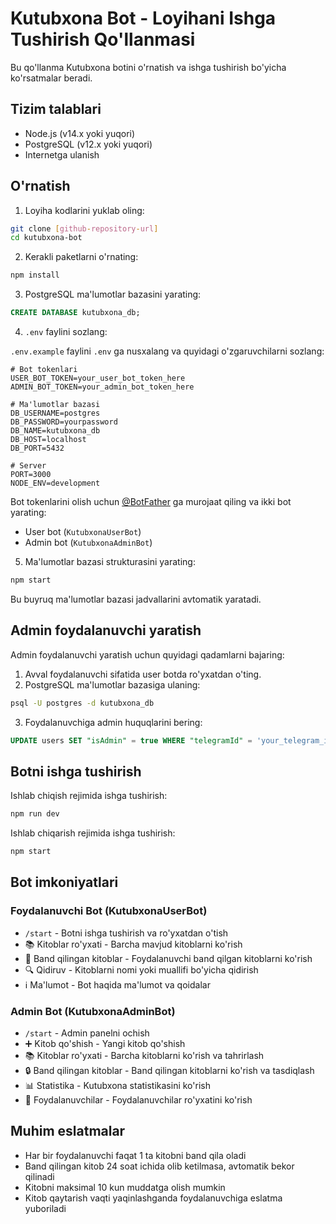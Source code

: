 # Kutubxona Bot - Loyihani Ishga Tushirish Qo'llanmasi

Bu qo'llanma Kutubxona botini o'rnatish va ishga tushirish bo'yicha ko'rsatmalar beradi.

## Tizim talablari

- Node.js (v14.x yoki yuqori)
- PostgreSQL (v12.x yoki yuqori)
- Internetga ulanish

## O'rnatish

1. Loyiha kodlarini yuklab oling:

```bash
git clone [github-repository-url]
cd kutubxona-bot
```

2. Kerakli paketlarni o'rnating:

```bash
npm install
```

3. PostgreSQL ma'lumotlar bazasini yarating:

```sql
CREATE DATABASE kutubxona_db;
```

4. `.env` faylini sozlang:

`.env.example` faylini `.env` ga nusxalang va quyidagi o'zgaruvchilarni sozlang:

```
# Bot tokenlari
USER_BOT_TOKEN=your_user_bot_token_here
ADMIN_BOT_TOKEN=your_admin_bot_token_here

# Ma'lumotlar bazasi
DB_USERNAME=postgres
DB_PASSWORD=yourpassword
DB_NAME=kutubxona_db
DB_HOST=localhost
DB_PORT=5432

# Server
PORT=3000
NODE_ENV=development
```

Bot tokenlarini olish uchun [@BotFather](https://t.me/BotFather) ga murojaat qiling va ikki bot yarating:
- User bot (`KutubxonaUserBot`)
- Admin bot (`KutubxonaAdminBot`)

5. Ma'lumotlar bazasi strukturasini yarating:

```bash
npm start
```

Bu buyruq ma'lumotlar bazasi jadvallarini avtomatik yaratadi.

## Admin foydalanuvchi yaratish

Admin foydalanuvchi yaratish uchun quyidagi qadamlarni bajaring:

1. Avval foydalanuvchi sifatida user botda ro'yxatdan o'ting.
2. PostgreSQL ma'lumotlar bazasiga ulaning:

```bash
psql -U postgres -d kutubxona_db
```

3. Foydalanuvchiga admin huquqlarini bering:

```sql
UPDATE users SET "isAdmin" = true WHERE "telegramId" = 'your_telegram_id';
```

## Botni ishga tushirish

Ishlab chiqish rejimida ishga tushirish:

```bash
npm run dev
```

Ishlab chiqarish rejimida ishga tushirish:

```bash
npm start
```

## Bot imkoniyatlari

### Foydalanuvchi Bot (KutubxonaUserBot)

- `/start` - Botni ishga tushirish va ro'yxatdan o'tish
- 📚 Kitoblar ro'yxati - Barcha mavjud kitoblarni ko'rish
- 📌 Band qilingan kitoblar - Foydalanuvchi band qilgan kitoblarni ko'rish
- 🔍 Qidiruv - Kitoblarni nomi yoki muallifi bo'yicha qidirish
- ℹ️ Ma'lumot - Bot haqida ma'lumot va qoidalar

### Admin Bot (KutubxonaAdminBot)

- `/start` - Admin panelni ochish
- ➕ Kitob qo'shish - Yangi kitob qo'shish
- 📚 Kitoblar ro'yxati - Barcha kitoblarni ko'rish va tahrirlash
- 🔒 Band qilingan kitoblar - Band qilingan kitoblarni ko'rish va tasdiqlash
- 📊 Statistika - Kutubxona statistikasini ko'rish
- 👥 Foydalanuvchilar - Foydalanuvchilar ro'yxatini ko'rish

## Muhim eslatmalar

- Har bir foydalanuvchi faqat 1 ta kitobni band qila oladi
- Band qilingan kitob 24 soat ichida olib ketilmasa, avtomatik bekor qilinadi
- Kitobni maksimal 10 kun muddatga olish mumkin
- Kitob qaytarish vaqti yaqinlashganda foydalanuvchiga eslatma yuboriladi
